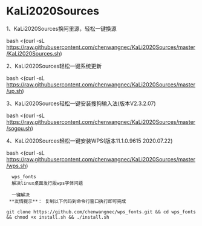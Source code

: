 # KaLi2020Sources
1、KaLi2020Sources换阿里源，轻松一键换源

  bash <(curl -sL https://raw.githubusercontent.com/chenwangnec/KaLi2020Sources/master/KaLi2020Sources.sh)


2、KaLi2020Sources轻松一键系统更新


  bash <(curl -sL https://raw.githubusercontent.com/chenwangnec/KaLi2020Sources/master/up.sh)


3、KaLi2020Sources轻松一键安装搜狗输入法(版本V2.3.2.07)


  bash <(curl -sL https://raw.githubusercontent.com/chenwangnec/KaLi2020Sources/master/sogou.sh)


4、KaLi2020Sources轻松一键安装WPS(版本11.1.0.9615 2020.07.22)


  bash <(curl -sL https://raw.githubusercontent.com/chenwangnec/KaLi2020Sources/master/wps.sh)
  
      wps_fonts
      解决linux桌面发行版wps字体问题
      
      一键解决
     **友情提示**： 复制以下代码到命令行窗口执行即可完成
     
```shell
git clone https://github.com/chenwangnec/wps_fonts.git && cd wps_fonts && chmod +x install.sh && ./install.sh

```

